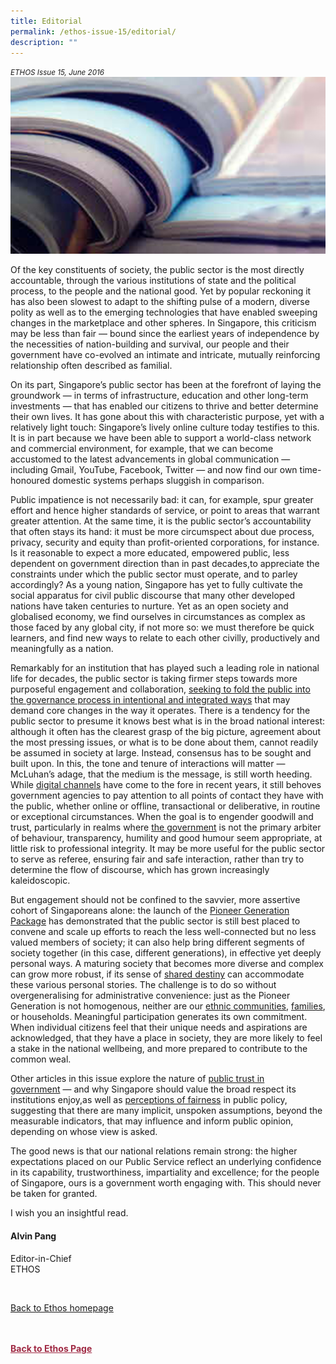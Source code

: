 ```yaml
---
title: Editorial
permalink: /ethos-issue-15/editorial/
description: ""
---
```

<style>

.back a
{
	color: #9f2943;
	font-weight: bold;
}

#banner img
{
	width:100%;
}
	
.author
{
border-bottom: 1px solid black;
margin-top:40px;
padding-bottom:30px;
border-top: 1px solid black;	

}

.author p {
	font-size: 0.9em;
	line-height:24px !important;
	}	

.break
{
   border-top: 1px solid  black;
   border-bottom: 1px solid black;
	 padding:20px;
	text-align:center;
	margin-top:50px;
}
	
.break1
{
font-family: Georgia;
	font-size:20px;
	font-style: italic;
	font-weight: bold;
}

.boxheader {
	color: white !important;
	}	

.containerbox {
	background-color: #B7C9E2;
	border-radius: 10px;
	padding: 5%;
	margin-top: 5%;
	
	}	

li {
	font-size: 15px !important;
	
	}	

</style>

<em><small>ETHOS Issue 15, June 2016</small></em>
<img src="/images/Landing_Banner_Images/editorial_landing.jpg">

  
<p>Of the key constituents of society, the public sector is the most directly accountable, through the various institutions of state and the political process, to the people and the national good. Yet by popular reckoning it has also been slowest to adapt to the shifting pulse of a modern, diverse polity as well as to the emerging technologies that have enabled sweeping changes in the marketplace and other spheres. In Singapore, this criticism may be less than fair — bound since the earliest years of independence by the necessities of nation-building and survival, our people and their government have co-evolved an intimate and intricate, mutually reinforcing relationship often described as familial.</p>  
  
<p>On its part, Singapore’s public sector has been at the forefront of laying the groundwork — in terms of infrastructure, education and other long-term investments — that has enabled our citizens to thrive and better determine their own lives. It has gone about this with characteristic purpose, yet with a relatively light touch: Singapore’s lively online culture today testifies to this. It is in part because we have been able to support a world-class network and commercial environment, for example, that we can become accustomed to the latest advancements in global communication — including Gmail, YouTube, Facebook, Twitter — and now find our own time-honoured domestic systems perhaps sluggish in comparison.</p>  
  
<p>Public impatience is not necessarily bad: it can, for example, spur greater effort and hence higher standards of service, or point to areas that warrant greater attention. At the same time, it is the public sector’s accountability that often stays its hand: it must be more circumspect about due process, privacy, security and equity than profit-oriented corporations, for instance. Is it reasonable to expect a more educated, empowered public, less dependent on government direction than in past decades,to appreciate the constraints under which the public sector must operate, and to parley accordingly? As a young nation, Singapore has yet to fully cultivate the social apparatus for civil public discourse that many other developed nations have taken centuries to nurture. Yet as an open society and globalised economy, we find ourselves in circumstances as complex as those faced by any global city, if not more so: we must therefore be quick learners, and find new ways to relate to each other civilly, productively and meaningfully as a nation.</p>  
  
<p>Remarkably for an institution that has played such a leading role in national life for decades, the public sector is taking firmer steps towards more purposeful engagement and collaboration, <a href="intentional-public-engagement-the-next-phase-of-government-citizen-relations.html">seeking to fold the public into the governance process in intentional and integrated ways</a>&nbsp;that may demand core changes in the way it operates. There is a tendency for the public sector to presume it knows best what is in the broad national interest: although it often has the clearest grasp of the big picture, agreement about the most pressing issues, or what is to be done about them, cannot readily be assumed in society at large. Instead, consensus has to be sought and built upon. In this, the tone and tenure of interactions will matter — McLuhan’s adage, that the medium is the message, is still worth heeding. While <a href="engaging-citizens-in-the-digital-age.html">digital channels</a>&nbsp;have come to the fore in recent years, it still behoves government agencies to pay attention to all points of contact they have with the public, whether online or offline, transactional or deliberative, in routine or exceptional circumstances. When the goal is to engender goodwill and trust, particularly in realms where <a href="when-the-government-goes-online.html">the government</a>&nbsp;is not the primary arbiter of behaviour, transparency, humility and good humour seem appropriate, at little risk to professional integrity. It may be more useful for the public sector to serve as referee, ensuring fair and safe interaction, rather than try to determine the flow of discourse, which has grown increasingly kaleidoscopic.</p>  
  
<p>But engagement should not be confined to the savvier, more assertive cohort of Singaporeans alone: the launch of the <a href="communicating-to-our-pioneer-generation.html">Pioneer Generation Package</a>&nbsp;has demonstrated that the public sector is still best placed to convene and scale up efforts to reach the less well-connected but no less valued members of society; it can also help bring different segments of society together (in this case, different generations), in effective yet deeply personal ways. A maturing society that becomes more diverse and complex can grow more robust, if its sense of <a href="narratives-and-the-institutional-imagination.html">shared destiny</a>&nbsp;can accommodate these various personal stories. The challenge is to do so without overgeneralising for administrative convenience: just as the Pioneer Generation is not homogenous, neither are our <a href="race-or-erase.html">ethnic communities</a>, <a href="making-public-policy-relevant-for-bicultural-families-in-singapore.html">families</a>, or households. Meaningful participation generates its own commitment. When individual citizens feel that their unique needs and aspirations are acknowledged, that they have a place in society, they are more likely to feel a stake in the national wellbeing, and more prepared to contribute to the common weal.</p>  
  
<p>Other articles in this issue explore the nature of <a href="the-nature-of-public-trust-in-government-interview-with-paul-c.html">public trust in government</a>&nbsp;— and why Singapore should value the broad respect its institutions enjoy,as well as <a href="survey-of-fairness-perceptions-in-singapore-public-policy.html">perceptions of fairness</a>&nbsp;in public policy, suggesting that there are many implicit, unspoken assumptions, beyond the measurable indicators, that may influence and inform public opinion, depending on whose view is asked.</p>  
  
<p>The good news is that our national relations remain strong: the higher expectations placed on our Public Service reflect an underlying confidence in its capability, trustworthiness, impartiality and excellence; for the people of Singapore, ours is a government worth engaging with. This should never be taken for granted.</p>  
  
<p>I wish you an insightful read.</p>  
  
<h4>Alvin Pang</h4>  
  
<p>Editor-in-Chief  
<br>  
ETHOS</p>  
  
<br>  
  
<p><a href="../../ethos.html">Back to Ethos homepage</a></p>




<br>
<br>	
<div class="back">
<a href="/ethos/">Back to Ethos Page</a>	
</div>